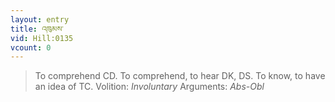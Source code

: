 ```yaml
---
layout: entry
title: འཁུམས་
vid: Hill:0135
vcount: 0
---
```

> To comprehend CD\. To comprehend, to hear DK, DS\. To know, to have an idea of TC\.
> Volition: _Involuntary_
> Arguments: _Abs-Obl_


